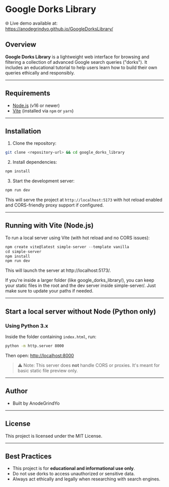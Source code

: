 # Google Dorks Library

🌐 Live demo available at: https://anodegrindyo.github.io/GoogleDorksLibrary/

## Overview

**Google Dorks Library** is a lightweight web interface for browsing and filtering a collection of advanced Google search queries ("dorks"). It includes an educational tutorial to help users learn how to build their own queries ethically and responsibly.

---

## Requirements

* [Node.js](https://nodejs.org/) (v16 or newer)
* [Vite](https://vitejs.dev/) (installed via `npm` or `yarn`)

---

## Installation

1. Clone the repository:

```bash
git clone <repository-url> && cd google_dorks_library
```

2. Install dependencies:

```bash
npm install
```

3. Start the development server:

```bash
npm run dev
```

This will serve the project at `http://localhost:5173` with hot reload enabled and CORS-friendly proxy support if configured.

---

## Running with Vite (Node.js)

To run a local server using Vite (with hot reload and no CORS issues):

```js
npm create vite@latest simple-server --template vanilla
cd simple-server
npm install
npm run dev
```

This will launch the server at http://localhost:5173/.

If you're inside a larger folder (like google_dorks_library/), you can keep your static files in the root and the dev server inside simple-server/. Just make sure to update your paths if needed.

---

## Start a local server without Node (Python only)

### Using Python 3.x

Inside the folder containing `index.html`, run:

```bash
python -m http.server 8000
```

Then open: [http://localhost:8000](http://localhost:8000)

> ⚠️ Note: This server does **not** handle CORS or proxies. It's meant for basic static file preview only.

---


## Author

* Built by AnodeGrindYo

---

## License

This project is licensed under the MIT License.

---

## Best Practices

* This project is for **educational and informational use only**.
* Do not use dorks to access unauthorized or sensitive data.
* Always act ethically and legally when researching with search engines.
